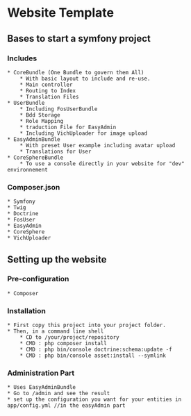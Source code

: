 # Website Template

## Bases to start a symfony project


### Includes
	* CoreBundle (One Bundle to govern them All)
		* With basic layout to include and re-use.
		* Main controller
		* Routing to Index
		* Translation Files
	* UserBundle
		* Including FosUserBundle
		* Bdd Storage
		* Role Mapping
		* traduction File for EasyAdmin
		* Including VichUploader for image upload
	* EasyAdminBundle
		* With preset User example including avatar upload
		* Translations for User
	* CoreSphereBundle
		* To use a console directly in your website for "dev" environnement
### Composer.json
	* Symfony
	* Twig
	* Doctrine
	* FosUser
	* EasyAdmin
	* CoreSphere
	* VichUploader
	
## Setting up the website
### Pre-configuration
	* Composer
### Installation
	* First copy this project into your project folder.
	* Then, in a command line shell
		* CD to /your/project/repository
		* CMD : php composer install
		* CMD : php bin/console doctrine:schema:update -f
		* CMD : php bin/console asset:install --symlink
	
### Administration Part
	* Uses EasyAdminBundle
	* Go to /admin and see the result
	* set up the configuration you want for your entities in app/config.yml //in the easyAdmin part


